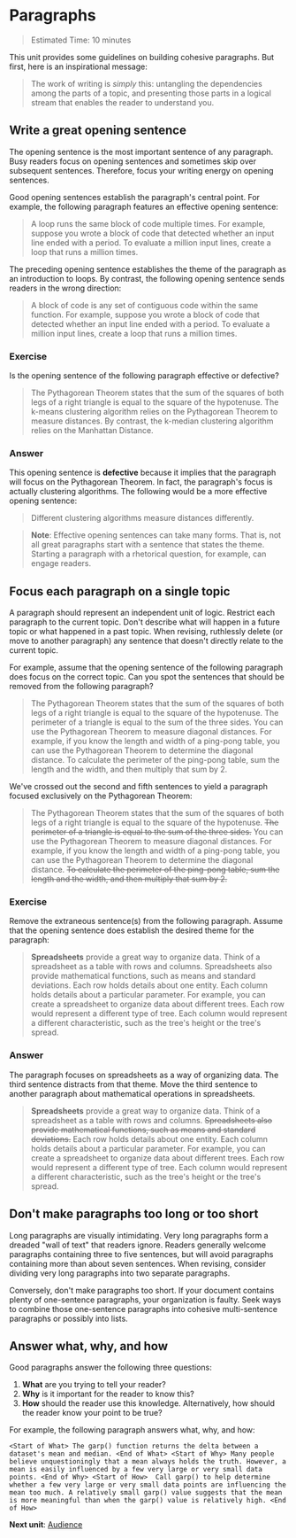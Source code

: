 <h1>Paragraphs</h1>

> Estimated Time: 10 minutes

This unit provides some guidelines on building cohesive paragraphs. But first, here is an inspirational message:

> The work of writing is *simply* this: untangling the dependencies among the parts of a topic, and presenting those parts in a logical stream that enables the reader to understand you.

<h2>Write a great opening sentence</h2>

The opening sentence is the most important sentence of any paragraph. Busy readers focus on opening sentences and sometimes skip over subsequent sentences. Therefore, focus your writing energy on opening sentences.

Good opening sentences establish the paragraph's central point. For example, the following paragraph features an effective opening sentence:

> A loop runs the same block of code multiple times. For example, suppose you wrote a block of code that detected whether an input line ended with a period. To evaluate a million input lines, create a loop that runs a million times.

The preceding opening sentence establishes the theme of the paragraph as an introduction to loops. By contrast, the following opening sentence sends readers in the wrong direction:

> A block of code is any set of contiguous code within the same function. For example, suppose you wrote a block of code that detected whether an input line ended with a period. To evaluate a million input lines, create a loop that runs a million times.

<h3>Exercise</h3>

Is the opening sentence of the following paragraph effective or defective?

> The Pythagorean Theorem states that the sum of the squares of both legs of a right triangle is equal to the square of the hypotenuse. The k-means clustering algorithm relies on the Pythagorean Theorem to measure distances. By contrast, the k-median clustering algorithm relies on the Manhattan Distance.

<h3>Answer</h3>

This opening sentence is **defective** because it implies that the paragraph will focus on the Pythagorean Theorem. In fact, the paragraph's focus is actually clustering algorithms. The following would be a more effective opening sentence:

> Different clustering algorithms measure distances differently.

 

> **Note**: Effective opening sentences can take many forms. That is, not all great paragraphs start with a sentence that states the theme. Starting a paragraph with a rhetorical question, for example, can engage readers.

<h2>Focus each paragraph on a single topic</h2>

A paragraph should represent an independent unit of logic. Restrict each paragraph to the current topic. Don't describe what will happen in a future topic or what happened in a past topic. When revising, ruthlessly delete (or move to another paragraph) any sentence that doesn't directly relate to the current topic.

For example, assume that the opening sentence of the following paragraph does focus on the correct topic. Can you spot the sentences that should be removed from the following paragraph?

> The Pythagorean Theorem states that the sum of the squares of both legs of a right triangle is equal to the square of the hypotenuse. The perimeter of a triangle is equal to the sum of the three sides. You can use the Pythagorean Theorem to measure diagonal distances. For example, if you know the length and width of a ping-pong table, you can use the Pythagorean Theorem to determine the diagonal distance. To calculate the perimeter of the ping-pong table, sum the length and the width, and then multiply that sum by 2.

We've crossed out the second and fifth sentences to yield a paragraph focused exclusively on the Pythagorean Theorem:

> The Pythagorean Theorem states that the sum of the squares of both legs of a right triangle is equal to the square of the hypotenuse. ~~The perimeter of a triangle is equal to the sum of the three sides.~~ You can use the Pythagorean Theorem to measure diagonal distances. For example, if you know the length and width of a ping-pong table, you can use the Pythagorean Theorem to determine the diagonal distance. ~~To calculate the perimeter of the ping-pong table, sum the length and the width, and then multiply that sum by 2.~~

<h3>Exercise</h3>

Remove the extraneous sentence(s) from the following paragraph. Assume that the opening sentence does establish the desired theme for the paragraph:

> **Spreadsheets** provide a great way to organize data. Think of a spreadsheet as a table with rows and columns. Spreadsheets also provide mathematical functions, such as means and standard deviations. Each row holds details about one entity. Each column holds details about a particular parameter. For example, you can create a spreadsheet to organize data about different trees. Each row would represent a different type of tree. Each column would represent a different characteristic, such as the tree's height or the tree's spread.

<h3>Answer</h3>

The paragraph focuses on spreadsheets as a way of organizing data. The third sentence distracts from that theme. Move the third sentence to another paragraph about mathematical operations in spreadsheets.

> **Spreadsheets** provide a great way to organize data. Think of a spreadsheet as a table with rows and columns. ~~Spreadsheets also provide mathematical functions, such as means and standard deviations.~~ Each row holds details about one entity. Each column holds details about a particular parameter. For example, you can create a spreadsheet to organize data about different trees. Each row would represent a different type of tree. Each column would represent a different characteristic, such as the tree's height or the tree's spread.

<h2>Don't make paragraphs too long or too short</h2>

Long paragraphs are visually intimidating. Very long paragraphs form a dreaded "wall of text" that readers ignore. Readers generally welcome paragraphs containing three to five sentences, but will avoid paragraphs containing more than about seven sentences. When revising, consider dividing very long paragraphs into two separate paragraphs.

Conversely, don't make paragraphs too short. If your document contains plenty of one-sentence paragraphs, your organization is faulty. Seek ways to combine those one-sentence paragraphs into cohesive multi-sentence paragraphs or possibly into lists.

<h2>Answer what, why, and how</h2>

Good paragraphs answer the following three questions:

1. **What** are you trying to tell your reader?
2. **Why** is it important for the reader to know this?
3. **How** should the reader use this knowledge. Alternatively, how should the reader know your point to be true?

For example, the following paragraph answers what, why, and how:

```<Start of What> The garp() function returns the delta between a dataset's mean and median. <End of What> <Start of Why> Many people believe unquestioningly that a mean always holds the truth. However, a mean is easily influenced by a few very large or very small data points. <End of Why> <Start of How>  Call garp() to help determine whether a few very large or very small data points are influencing the mean too much. A relatively small garp() value suggests that the mean is more meaningful than when the garp() value is relatively high. <End of How>```



**Next unit**: [Audience](Audience.md)
